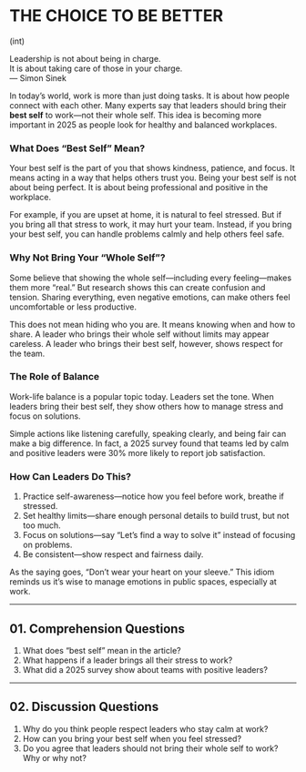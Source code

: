 # THE CHOICE TO BE BETTER

(int)

Leadership is not about being in charge.  
It is about taking care of those in your charge.  
— Simon Sinek

In today’s world, work is more than just doing tasks. It is about how people connect with each other. Many experts say that leaders should bring their **best self** to work—not their whole self. This idea is becoming more important in 2025 as people look for healthy and balanced workplaces.

### What Does “Best Self” Mean?
Your best self is the part of you that shows kindness, patience, and focus. It means acting in a way that helps others trust you. Being your best self is not about being perfect. It is about being professional and positive in the workplace.

For example, if you are upset at home, it is natural to feel stressed. But if you bring all that stress to work, it may hurt your team. Instead, if you bring your best self, you can handle problems calmly and help others feel safe.

### Why Not Bring Your “Whole Self”?
Some believe that showing the whole self—including every feeling—makes them more “real.” But research shows this can create confusion and tension. Sharing everything, even negative emotions, can make others feel uncomfortable or less productive.

This does not mean hiding who you are. It means knowing when and how to share. A leader who brings their whole self without limits may appear careless. A leader who brings their best self, however, shows respect for the team.

### The Role of Balance
Work-life balance is a popular topic today. Leaders set the tone. When leaders bring their best self, they show others how to manage stress and focus on solutions.

Simple actions like listening carefully, speaking clearly, and being fair can make a big difference. In fact, a 2025 survey found that teams led by calm and positive leaders were 30% more likely to report job satisfaction.

### How Can Leaders Do This?
1. Practice self-awareness—notice how you feel before work, breathe if stressed.  
2. Set healthy limits—share enough personal details to build trust, but not too much.  
3. Focus on solutions—say “Let’s find a way to solve it” instead of focusing on problems.  
4. Be consistent—show respect and fairness daily.  

As the saying goes, “Don’t wear your heart on your sleeve.” This idiom reminds us it’s wise to manage emotions in public spaces, especially at work.

---

## 01. Comprehension Questions
1. What does “best self” mean in the article?  
2. What happens if a leader brings all their stress to work?  
3. What did a 2025 survey show about teams with positive leaders?  

---

## 02. Discussion Questions
1. Why do you think people respect leaders who stay calm at work?  
2. How can you bring your best self when you feel stressed?  
3. Do you agree that leaders should not bring their whole self to work? Why or why not?  
